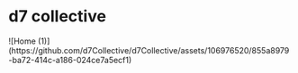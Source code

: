 <h1>d7 collective</h1>
![Home (1)](https://github.com/d7Collective/d7Collective/assets/106976520/855a8979-ba72-414c-a186-024ce7a5ecf1)


